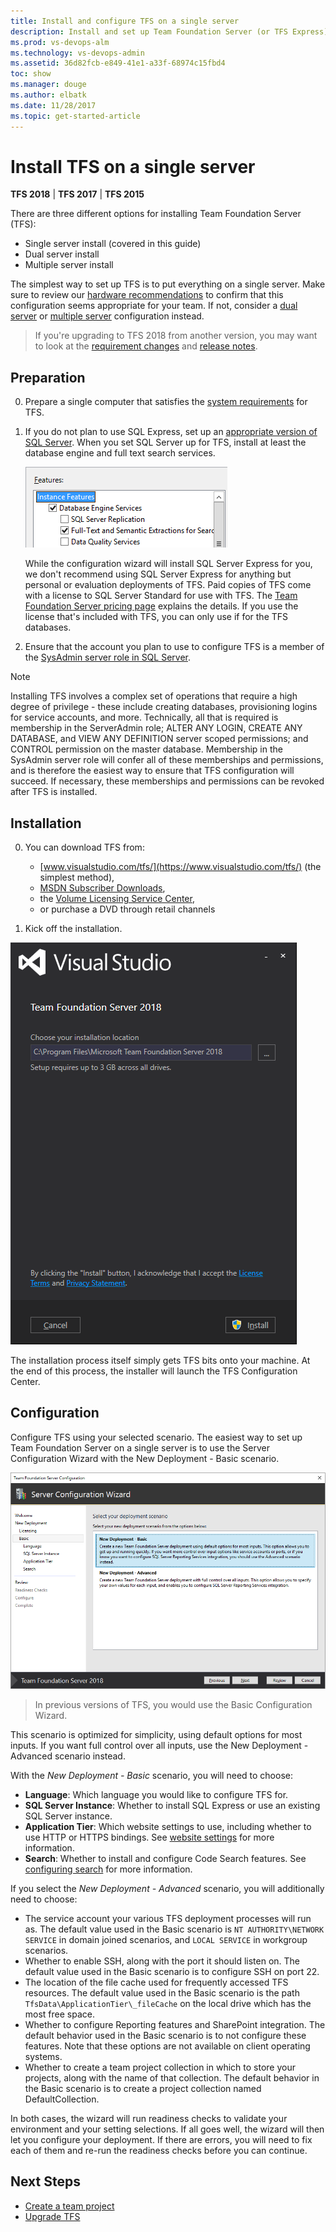```yaml
---
title: Install and configure TFS on a single server
description: Install and set up Team Foundation Server (or TFS Express) on a single server using the basic configuration wizard
ms.prod: vs-devops-alm
ms.technology: vs-devops-admin
ms.assetid: 36d82fcb-e849-41e1-a33f-68974c15fbd4
toc: show
ms.manager: douge
ms.author: elbatk
ms.date: 11/28/2017
ms.topic: get-started-article
---
```


[//]: # (monikerRange: '>= tfs-2015 < vsts')

# Install TFS on a single server

**TFS 2018** | **TFS 2017** | **TFS 2015**

There are three different options for installing Team Foundation Server (TFS):

* Single server install (covered in this guide)
* Dual server install
* Multiple server install

The simplest way to set up TFS is to put everything on a single server. Make sure to review our [hardware recommendations](../requirements.md#hardware-recommendations) to confirm that this configuration seems appropriate for your team. If not, 
consider a [dual server](dual-server.md) or [multiple server](multiple-server.md) configuration instead.

> If you're upgrading to TFS 2018 from another version, you may want to look at the [requirement changes](../requirement-changes-tfs16.md) and [release notes](../whats-new.md#tfs-2018-rc1).

## Preparation

0. Prepare a single computer that satisfies the [system requirements](../requirements.md) for TFS. 

0. If you do not plan to use SQL Express, set up an [appropriate version of SQL Server](../requirements.md#sql-server). When you set SQL Server up for TFS, install at least the database engine and full text search services.

	![SQL_SERVER_FEATURES](_shared/_img/sql-features.png)

	While the configuration wizard will install SQL Server Express for you, we don't recommend using SQL Server Express for anything but
	personal or evaluation deployments of TFS. Paid copies of TFS come with a license to SQL Server Standard for use with TFS. The [Team Foundation Server pricing page](https://www.visualstudio.com/team-services/tfs-pricing) explains the details. If you use the license that's included with TFS, you can only use if for the TFS databases.

0. Ensure that the account you plan to use to configure TFS is a member of the [SysAdmin server role in SQL Server](https://msdn.microsoft.com/en-us/library/ms188659.aspx). 

> [!NOTE]
> Installing TFS involves a complex set of operations that require a high degree of privilege - these include creating databases, 
> provisioning logins for service accounts, and more. Technically, all that is required is membership in the ServerAdmin role; 
> ALTER ANY LOGIN, CREATE ANY DATABASE, and VIEW ANY DEFINITION server scoped permissions; and CONTROL permission on the master 
> database. Membership in the SysAdmin server role will confer all of these memberships and permissions, and is therefore the easiest
> way to ensure that TFS configuration will succeed. If necessary, these memberships and permissions can be revoked after TFS is 
> installed.  

## Installation

0. You can download TFS from:
	* [www.visualstudio.com/tfs/](https://www.visualstudio.com/tfs/) (the simplest method), 
	* [MSDN Subscriber Downloads](https://msdn.microsoft.com/en-us/library/hh442898.aspx), 
	* the [Volume Licensing Service Center](https://www.microsoft.com/Licensing/servicecenter/default.aspx), 
	* or purchase a DVD through retail channels

0. Kick off the installation.

![TFS_INSTALLER](_shared/_img/installer.png)

The installation process itself simply gets TFS bits onto your machine. At the end of this process, the installer will launch the TFS 
Configuration Center. 

## Configuration

Configure TFS using your selected scenario. The easiest way to set up Team Foundation Server on a single server is to use the Server 
Configuration Wizard with the New Deployment - Basic scenario. 

![TFS_SERVER_CONFIGURATION_NEW_DEPLOYMENT_BASIC](_shared/_img/new-deployment-basic.png)

> In previous versions of TFS, you would use the Basic Configuration Wizard.

This scenario is optimized for simplicity, using default options for most inputs. If you want full control over all inputs, use the New 
Deployment - Advanced scenario instead. 

With the *New Deployment - Basic* scenario, you will need to choose:

- **Language**: Which language you would like to configure TFS for.
- **SQL Server Instance**: Whether to install SQL Express or use an existing SQL Server instance.
- **Application Tier**: Which website settings to use, including whether to use HTTP or HTTPS bindings. See [website settings](../../security/websitesettings.md) for more information.
- **Search**: Whether to install and configure Code Search features. See [configuring search](../../search/code/administration.md#config-tfs) 
for more information.

If you select the *New Deployment - Advanced* scenario, you will additionally need to choose:

- The service account your various TFS deployment processes will run as. The default value used in the Basic scenario is `NT AUTHORITY\NETWORK SERVICE` in domain joined scenarios, and `LOCAL SERVICE` in workgroup scenarios.
- Whether to enable SSH, along with the port it should listen on. The default value used in the Basic scenario is to configure SSH on port 22.
- The location of the file cache used for frequently accessed TFS resources. The default value used in the Basic scenario is the path
`TfsData\ApplicationTier\_fileCache` on the local drive which has the most free space.
- Whether to configure Reporting features and SharePoint integration. The default behavior used in the Basic scenario is to not configure
these features. Note that these options are not available on client operating systems.
- Whether to create a team project collection in which to store your projects, along with the name of that collection. The default behavior in the Basic scenario is to create a project collection named DefaultCollection.

In both cases, the wizard will run readiness checks to validate your environment and your setting selections. If all goes well, the wizard will then let you configure your deployment. If there are errors, you will need to fix each of them and re-run the readiness checks before you can continue.

## Next Steps

* [Create a team project](../../accounts/create-team-project.md?toc=/vsts/tfs-server/toc.json&bc=/vsts/tfs-server/breadcrumb/toc.json)
* [Upgrade TFS](../upgrade/get-started.md)